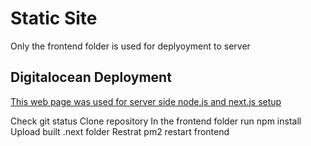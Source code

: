 # Static Site

Only the frontend folder is used for deplyoyment to server

## Digitalocean Deployment

[This web page was used for server side node.js and next.js setup](https://www.coderrocketfuel.com/article/how-to-deploy-a-next-js-website-to-a-digital-ocean-server)

Check git status
Clone repository
In the frontend folder run npm install
Upload built .next folder
Restrat  pm2 restart frontend
